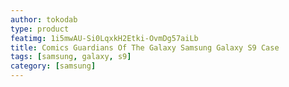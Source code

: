 ```yaml
---
author: tokodab
type: product
featimg: 1i5mwAU-Si0LqxkH2Etki-OvmDg57aiLb
title: Comics Guardians Of The Galaxy Samsung Galaxy S9 Case
tags: [samsung, galaxy, s9]
category: [samsung]
---
```

